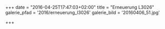 +++
date = "2016-04-25T17:47:03+02:00"
title = "Erneuerung L3026"
galerie_pfad = '2016/erneuerung_l3026'
galerie_bild = '20160406_51.jpg'

+++